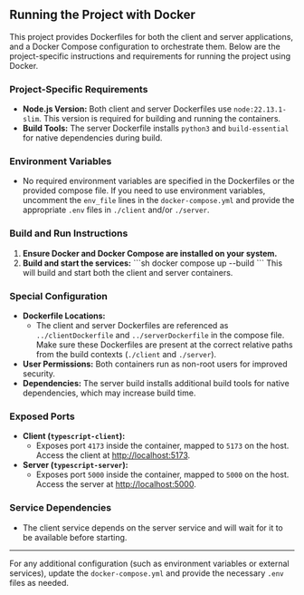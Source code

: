 ## Running the Project with Docker

This project provides Dockerfiles for both the client and server applications, and a Docker Compose configuration to orchestrate them. Below are the project-specific instructions and requirements for running the project using Docker.

### Project-Specific Requirements
- **Node.js Version:** Both client and server Dockerfiles use `node:22.13.1-slim`. This version is required for building and running the containers.
- **Build Tools:** The server Dockerfile installs `python3` and `build-essential` for native dependencies during build.

### Environment Variables
- No required environment variables are specified in the Dockerfiles or the provided compose file. If you need to use environment variables, uncomment the `env_file` lines in the `docker-compose.yml` and provide the appropriate `.env` files in `./client` and/or `./server`.

### Build and Run Instructions
1. **Ensure Docker and Docker Compose are installed on your system.**
2. **Build and start the services:**
   \```sh
   docker compose up --build
   \```
   This will build and start both the client and server containers.

### Special Configuration
- **Dockerfile Locations:**
  - The client and server Dockerfiles are referenced as `../clientDockerfile` and `../serverDockerfile` in the compose file. Make sure these Dockerfiles are present at the correct relative paths from the build contexts (`./client` and `./server`).
- **User Permissions:** Both containers run as non-root users for improved security.
- **Dependencies:** The server build installs additional build tools for native dependencies, which may increase build time.

### Exposed Ports
- **Client (`typescript-client`):**
  - Exposes port `4173` inside the container, mapped to `5173` on the host. Access the client at [http://localhost:5173](http://localhost:5173).
- **Server (`typescript-server`):**
  - Exposes port `5000` inside the container, mapped to `5000` on the host. Access the server at [http://localhost:5000](http://localhost:5000).

### Service Dependencies
- The client service depends on the server service and will wait for it to be available before starting.

---

For any additional configuration (such as environment variables or external services), update the `docker-compose.yml` and provide the necessary `.env` files as needed.
